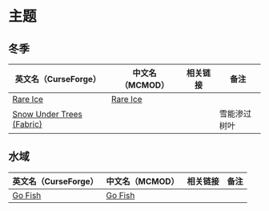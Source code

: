 # 主题

## 冬季

| 英文名（CurseForge）                                                                              | 中文名（MCMOD）                                  | 相关链接 | 备注         |
| ------------------------------------------------------------------------------------------------- | ------------------------------------------------ | -------- | ------------ |
| [Rare Ice](https://www.curseforge.com/minecraft/mc-mods/rare-ice)                                 | [Rare Ice](https://www.mcmod.cn/class/3218.html) |          |              |
| [Snow Under Trees (Fabric)](https://www.curseforge.com/minecraft/mc-mods/snow-under-trees-fabric) |                                                  |          | 雪能渗过树叶 |

## 水域

| 英文名（CurseForge）                                            | 中文名（MCMOD）                                 | 相关链接 | 备注 |
| --------------------------------------------------------------- | ----------------------------------------------- | -------- | ---- |
| [Go Fish](https://www.curseforge.com/minecraft/mc-mods/go-fish) | [Go Fish](https://www.mcmod.cn/class/3416.html) |          |      |

